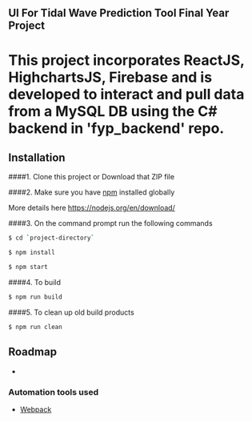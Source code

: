 ## UI For Tidal Wave Prediction Tool Final Year Project
# This project incorporates ReactJS, HighchartsJS, Firebase and is developed to interact and pull data from a MySQL DB using the C# backend in 'fyp_backend' repo.


## Installation
####1. Clone this project or Download that ZIP file

####2.  Make sure you have [npm](https://www.npmjs.org/) installed globally

More details here
https://nodejs.org/en/download/

####3. On the command prompt run the following commands

```sh
$ cd `project-directory`
```
```sh
$ npm install
```
```sh
$ npm start
```

####4. To build
```sh
$ npm run build
```

####5. To clean up old build products
```sh
$ npm run clean
```

## Roadmap

-


### Automation tools used
- [Webpack](https://webpack.github.io/)
